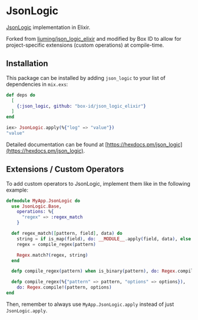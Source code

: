 # JsonLogic

[JsonLogic](http://jsonlogic.com/) implementation in Elixir.

Forked from [liuming/json_logic_elixir](https://github.com/liuming/json_logic_elixir) and modified by Box ID to allow
for project-specific extensions (custom operations) at compile-time.

## Installation

This package can be installed by adding `json_logic` to your list of dependencies in `mix.exs`:

```elixir
def deps do
  [
    {:json_logic, github: "box-id/json_logic_elixir"}
  ]
end
```

```elixir
iex> JsonLogic.apply(%{"log" => "value"})
"value"
```

Detailed documentation can be found at [https://hexdocs.pm/json_logic](https://hexdocs.pm/json_logic).

## Extensions / Custom Operators

To add custom operators to JsonLogic, implement them like in the following example:

```elixir
defmodule MyApp.JsonLogic do
  use JsonLogic.Base,
    operations: %{
      "regex" => :regex_match
    }

  def regex_match([pattern, field], data) do
    string = if is_map(field), do: __MODULE__.apply(field, data), else: field
    regex = compile_regex(pattern)

    Regex.match?(regex, string)
  end

  defp compile_regex(pattern) when is_binary(pattern), do: Regex.compile!(pattern)

  defp compile_regex(%{"pattern" => pattern, "options" => options}),
    do: Regex.compile!(pattern, options)
end
```

Then, remember to always use `MyApp.JsonLogic.apply` instead of just `JsonLogic.apply`.

